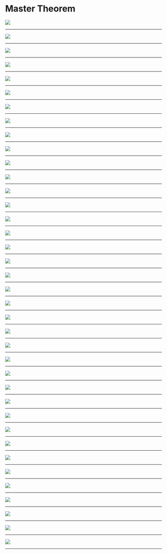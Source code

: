 # Master Theorem

<img src="https://github.com/claytonjwong/Algorithms-Stanford/blob/master/documentation/mm_01.png" />
<hr/>
<img src="https://github.com/claytonjwong/Algorithms-Stanford/blob/master/documentation/mm_02.png" />
<hr/>
<img src="https://github.com/claytonjwong/Algorithms-Stanford/blob/master/documentation/mm_03.png" />
<hr/>
<img src="https://github.com/claytonjwong/Algorithms-Stanford/blob/master/documentation/mm_04.png" />
<hr/>
<img src="https://github.com/claytonjwong/Algorithms-Stanford/blob/master/documentation/mm_05.png" />
<hr/>
<img src="https://github.com/claytonjwong/Algorithms-Stanford/blob/master/documentation/mm_06.png" />
<hr/>
<img src="https://github.com/claytonjwong/Algorithms-Stanford/blob/master/documentation/mm_07.png" />
<hr/>
<img src="https://github.com/claytonjwong/Algorithms-Stanford/blob/master/documentation/mm_08.png" />
<hr/>
<img src="https://github.com/claytonjwong/Algorithms-Stanford/blob/master/documentation/mm_09.png" />
<hr/>
<img src="https://github.com/claytonjwong/Algorithms-Stanford/blob/master/documentation/mm_10.png" />
<hr/>
<img src="https://github.com/claytonjwong/Algorithms-Stanford/blob/master/documentation/mm_11.png" />
<hr/>
<img src="https://github.com/claytonjwong/Algorithms-Stanford/blob/master/documentation/mm_12.png" />
<hr/>
<img src="https://github.com/claytonjwong/Algorithms-Stanford/blob/master/documentation/mm_13.png" />
<hr/>
<img src="https://github.com/claytonjwong/Algorithms-Stanford/blob/master/documentation/mm_14.png" />
<hr/>
<img src="https://github.com/claytonjwong/Algorithms-Stanford/blob/master/documentation/mm_15.png" />
<hr/>
<img src="https://github.com/claytonjwong/Algorithms-Stanford/blob/master/documentation/mm_16.png" />
<hr/>
<img src="https://github.com/claytonjwong/Algorithms-Stanford/blob/master/documentation/mm_17.png" />
<hr/>
<img src="https://github.com/claytonjwong/Algorithms-Stanford/blob/master/documentation/mm_18.png" />
<hr/>
<img src="https://github.com/claytonjwong/Algorithms-Stanford/blob/master/documentation/mm_19.png" />
<hr/>
<img src="https://github.com/claytonjwong/Algorithms-Stanford/blob/master/documentation/mm_20.png" />
<hr/>
<img src="https://github.com/claytonjwong/Algorithms-Stanford/blob/master/documentation/mm_21.png" />
<hr/>
<img src="https://github.com/claytonjwong/Algorithms-Stanford/blob/master/documentation/mm_22.png" />
<hr/>
<img src="https://github.com/claytonjwong/Algorithms-Stanford/blob/master/documentation/mm_23.png" />
<hr/>
<img src="https://github.com/claytonjwong/Algorithms-Stanford/blob/master/documentation/mm_24.png" />
<hr/>
<img src="https://github.com/claytonjwong/Algorithms-Stanford/blob/master/documentation/mm_25.png" />
<hr/>
<img src="https://github.com/claytonjwong/Algorithms-Stanford/blob/master/documentation/mm_26.png" />
<hr/>
<img src="https://github.com/claytonjwong/Algorithms-Stanford/blob/master/documentation/mm_27.png" />
<hr/>
<img src="https://github.com/claytonjwong/Algorithms-Stanford/blob/master/documentation/mm_28.png" />
<hr/>
<img src="https://github.com/claytonjwong/Algorithms-Stanford/blob/master/documentation/mm_29.png" />
<hr/>
<img src="https://github.com/claytonjwong/Algorithms-Stanford/blob/master/documentation/mm_30.png" />
<hr/>
<img src="https://github.com/claytonjwong/Algorithms-Stanford/blob/master/documentation/mm_31.png" />
<hr/>
<img src="https://github.com/claytonjwong/Algorithms-Stanford/blob/master/documentation/mm_32.png" />
<hr/>
<img src="https://github.com/claytonjwong/Algorithms-Stanford/blob/master/documentation/mm_33.png" />
<hr/>
<img src="https://github.com/claytonjwong/Algorithms-Stanford/blob/master/documentation/mm_34.png" />
<hr/>
<img src="https://github.com/claytonjwong/Algorithms-Stanford/blob/master/documentation/mm_35.png" />
<hr/>
<img src="https://github.com/claytonjwong/Algorithms-Stanford/blob/master/documentation/mm_36.png" />
<hr/>
<img src="https://github.com/claytonjwong/Algorithms-Stanford/blob/master/documentation/mm_37.png" />
<hr/>
<img src="https://github.com/claytonjwong/Algorithms-Stanford/blob/master/documentation/mm_38.png" />
<hr/>
